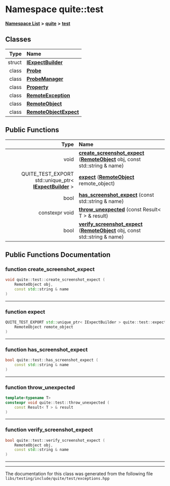 

# Namespace quite::test



[**Namespace List**](namespaces.md) **>** [**quite**](namespacequite.md) **>** [**test**](namespacequite_1_1test.md)




















## Classes

| Type | Name |
| ---: | :--- |
| struct | [**IExpectBuilder**](structquite_1_1test_1_1IExpectBuilder.md) <br> |
| class | [**Probe**](classquite_1_1test_1_1Probe.md) <br> |
| class | [**ProbeManager**](classquite_1_1test_1_1ProbeManager.md) <br> |
| class | [**Property**](classquite_1_1test_1_1Property.md) <br> |
| class | [**RemoteException**](classquite_1_1test_1_1RemoteException.md) <br> |
| class | [**RemoteObject**](classquite_1_1test_1_1RemoteObject.md) <br> |
| class | [**RemoteObjectExpect**](classquite_1_1test_1_1RemoteObjectExpect.md) <br> |






















## Public Functions

| Type | Name |
| ---: | :--- |
|  void | [**create\_screenshot\_expect**](#function-create_screenshot_expect) ([**RemoteObject**](classquite_1_1test_1_1RemoteObject.md) obj, const std::string & name) <br> |
|  QUITE\_TEST\_EXPORT std::unique\_ptr&lt; [**IExpectBuilder**](structquite_1_1test_1_1IExpectBuilder.md) &gt; | [**expect**](#function-expect) ([**RemoteObject**](classquite_1_1test_1_1RemoteObject.md) remote\_object) <br> |
|  bool | [**has\_screenshot\_expect**](#function-has_screenshot_expect) (const std::string & name) <br> |
|  constexpr void | [**throw\_unexpected**](#function-throw_unexpected) (const Result&lt; T &gt; & result) <br> |
|  bool | [**verify\_screenshot\_expect**](#function-verify_screenshot_expect) ([**RemoteObject**](classquite_1_1test_1_1RemoteObject.md) obj, const std::string & name) <br> |




























## Public Functions Documentation




### function create\_screenshot\_expect 

```C++
void quite::test::create_screenshot_expect (
    RemoteObject obj,
    const std::string & name
) 
```




<hr>



### function expect 

```C++
QUITE_TEST_EXPORT std::unique_ptr< IExpectBuilder > quite::test::expect (
    RemoteObject remote_object
) 
```




<hr>



### function has\_screenshot\_expect 

```C++
bool quite::test::has_screenshot_expect (
    const std::string & name
) 
```




<hr>



### function throw\_unexpected 

```C++
template<typename T>
constexpr void quite::test::throw_unexpected (
    const Result< T > & result
) 
```




<hr>



### function verify\_screenshot\_expect 

```C++
bool quite::test::verify_screenshot_expect (
    RemoteObject obj,
    const std::string & name
) 
```




<hr>

------------------------------
The documentation for this class was generated from the following file `libs/testing/include/quite/test/exceptions.hpp`

